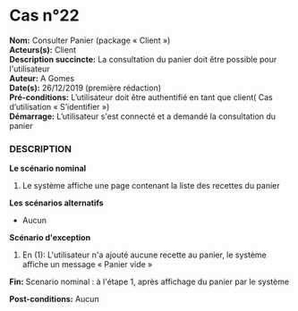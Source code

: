 
# Cas  n°22

**Nom:** Consulter Panier (package « Client »)<br>
**Acteurs(s):** Client<br>
**Description succincte:** La consultation du panier doit être possible pour l'utilisateur <br>
**Auteur:** A Gomes<br>
**Date(s):** 26/12/2019 (première rédaction)<br>
**Pré-conditions:** L’utilisateur doit être authentifié en tant que client( Cas d’utilisation « S’identifier »)<br>
**Démarrage:** L’utilisateur s'est connecté et a demandé la consultation du panier<br>

### **DESCRIPTION**

**Le scénario nominal**<br>
1.	Le système affiche une page contenant la liste des recettes du panier

**Les scénarios alternatifs**<br>
- Aucun

**Scénario d'exception**<br>
1. En (1): L'utilisateur n'a ajouté aucune recette au panier, le système affiche un message « Panier vide »

**Fin:** Scenario nominal : à l'étape 1, après affichage du panier par le système<br>

**Post-conditions:** Aucun
